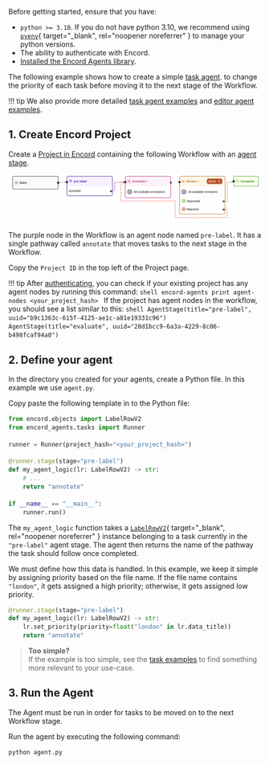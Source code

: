 Before getting started, ensure that you have:

* `python >= 3.10`. If you do not have python 3.10, we recommend using [`pyenv`](https://github.com/pyenv/pyenv){ target="\_blank", rel="noopener noreferrer" } to manage your python versions.
* The ability to authenticate with Encord.
* [Installed the Encord Agents library](docs/installation.md).

The following example shows how to create a simple [task agent](task_agents/index.md).
to change the priority of each task before moving it to the next stage of the Workflow.

!!! tip
    We also provide more detailed [task agent examples](notebooks/task_agent_set_priority.ipynb) and [editor agent examples](editor_agents/examples/index.md).


## 1. Create Encord Project

Create a [Project in Encord](https://docs.encord.com/platform-documentation/Annotate/annotate-projects/annotate-create-projects) containing the following Workflow with an [agent stage](https://docs.encord.com/platform-documentation/Annotate/annotate-projects/annotate-workflows-and-templates#agent).

![Project Workflow](assets/project-workflow.png)

The purple node in the Workflow is an agent node named `pre-label`. It has a single pathway called `annotate` that moves tasks to the next stage in the Workflow.

Copy the `Project ID` in the top left of the Project page.

!!! tip
    After [authenticating](./authentication.md), you can check if your existing project has any agent nodes by running this command:
    ```shell
    encord-agents print agent-nodes <your_project_hash>
    ```
    If the project has agent nodes in the workflow, you should see a list similar to this:
    ```shell
    AgentStage(title="pre-label", uuid="b9c1363c-615f-4125-ae1c-a81e19331c96")
    AgentStage(title="evaluate", uuid="28d1bcc9-6a3a-4229-8c06-b498fcaf94a0")
    ```

## 2. Define your agent

In the directory you created for your agents, create a Python file. In this example we use `agent.py`.

Copy paste the following template in to the Python file:

```python title="agent.py"
from encord.objects import LabelRowV2
from encord_agents.tasks import Runner

runner = Runner(project_hash="<your_project_hash>")

@runner.stage(stage="pre-label")
def my_agent_logic(lr: LabelRowV2) -> str:
    # ...
    return "annotate"

if __name__ == "__main__":
    runner.run()
```

The `my_agent_logic` function takes a [`LabelRowV2`][lrv2-class]{ target="\_blank", rel="noopener noreferrer" } instance belonging to a task currently in the `"pre-label"` agent stage. The agent then returns the name of the pathway the task should follow once completed.  

We must define how this data is handled. In this example, we keep it simple by assigning priority based on the file name. If the file name contains `"london"`, it gets assigned a high priority; otherwise, it gets assigned low priority.  

```python
@runner.stage(stage="pre-label")
def my_agent_logic(lr: LabelRowV2) -> str:
    lr.set_priority(priority=float("london" in lr.data_title))
    return "annotate"
```

> **Too simple?**  
> If the example is too simple, see the [task examples](task_agents/index.md)
> to find something more relevant to your use-case.

## 3. Run the Agent

The Agent must be run in order for tasks to be moved on to the next Workflow stage.

Run the agent by executing the following command:

```shell
python agent.py
```

[docs-workflow-project]: https://docs.encord.com/sdk-documentation/projects-sdk/sdk-workflow-projects#workflow-projects
[docs-workflow-agent]: https://docs.encord.com/platform-documentation/Annotate/annotate-projects/annotate-workflows-and-templates#agent
[docs-create-project]: https://docs.encord.com/platform-documentation/Annotate/annotate-projects/annotate-create-projects
[lrv2-class]: https://docs.encord.com/sdk-documentation/sdk-references/LabelRowV2
